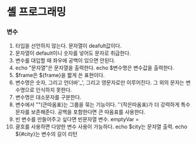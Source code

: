 #  셸 프로그래밍 

### 변수
1. 타입을 선언하지 않는다. 문자열이 deafult값이다. 
2. 문자열이 default이니 숫자를 넣어도 문자로 취급한다.
3. 변수를 대입할 때 좌우에 공백이 있으면 안된다. 
4. echo "문자열"은 문자열을 출력한다. echo $변수명은 변수값을 출력한다.
5. $frame은 ${frame}을 짧게 쓴 표현이다. 
6. 변수명은 숫자, 그리고 언더바'_', 그리고 영문자로만 이루어진다. 그 외의 문자는 변수명으로 인식하지 못한다. 
7. 변수명은 대소문자를 구분한다. 
8. 변수에서 ""(큰따옴표)는 그룹을 묶는 기능이다. ''(작은따옴표)가 더 강력하게 특수문자를 보존해준다. 공백을 포함한다면 큰 따옴표를 사용한다. 
9. 빈 변수를 만들어주고 싶다면 빈문자열 변수. emptyVar = 
10. 괄호를 사용하면 다양한 변수 사용이 가능하다. echo $city는 문자열 출력. echo ${#city}는 변수의 길이 리턴
